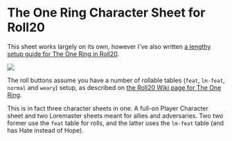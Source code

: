 # The One Ring Character Sheet for Roll20

This sheet works largely on its own, however I've also written [a lengthy setup guide for The One Ring in Roll20](https://ringen.squarespace.com/loremasters-journal/2014/10/26/the-one-ring-setup-for-roll-20).

![](http://cl.ly/image/1r0t3e213Y1I/sheet.jpg)

The roll buttons assume you have a number of rollable tables (`feat`, `lm-feat`, `normal` and `weary`) setup, as described on [the Roll20 Wiki page for The One Ring](https://wiki.roll20.net/The_One_Ring).

This is in fact three character sheets in one. A full-on Player Character sheet and two Loremaster sheets meant for allies and adversaries. Two two former use the `feat` table for rolls, and the latter uses the `lm-feat` table (and has Hate instead of Hope).